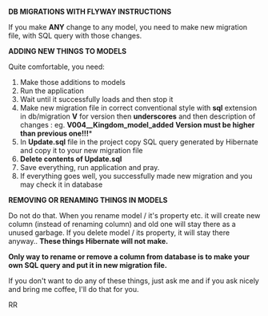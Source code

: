 **DB MIGRATIONS WITH FLYWAY INSTRUCTIONS**

If you make **ANY** change to any model, you need to make new migration file, with SQL query with those changes.

**ADDING NEW THINGS TO MODELS**

Quite comfortable, you need:

1. Make those additions to models
2. Run the application
3. Wait until it successfully loads and then stop it
4. Make new migration file in correct conventional style with **sql** extension in db/migration
**V** for version then **underscores** and then description of changes : eg. **V004__Kingdom_model_added**
**Version must be higher than previous one!!!***
5. In **Update.sql** file in the project copy SQL query generated by Hibernate and copy it to your new migration file
6. **Delete contents of Update.sql**
7. Save everything, run application and pray.
8. If everything goes well, you successfully made new migration and you may check it in database

**REMOVING OR RENAMING THINGS IN MODELS**

Do not do that. When you rename model / it's property etc. it will create new column (instead of renaming column) and
old one will stay there as a unused garbage.
If you delete model / its property, it will stay there anyway.. **These things Hibernate will not make.**

**Only way to rename or remove a column from database is to make your own SQL query and put it in new migration file.**

If you don't want to do any of these things, just ask me and if you ask nicely and bring me coffee, I'll do that for you.

RR
